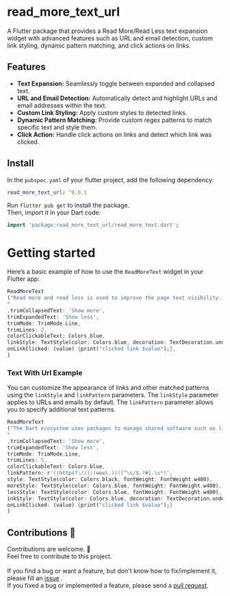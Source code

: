 # read_more_text_url


A Flutter package that provides a Read More/Read Less text expansion widget with advanced features such as URL and email detection, custom link styling, dynamic pattern matching, and click actions on
links.

## Features

* **Text Expansion:** Seamlessly toggle between expanded and collapsed text.<br/>
* **URL and Email Detection:** Automatically detect and highlight URLs and email addresses within the text.<br/>
* **Custom Link Styling:** Apply custom styles to detected links.<br/>
* **Dynamic Pattern Matching:** Provide custom regex patterns to match specific text and style them.<br/>
* **Click Action:** Handle click actions on links and detect which link was clicked.

## Install

In the `pubspec.yaml` of your flutter project, add the following dependency:

```yaml
read_more_text_url: ^0.0.1
```

Run `flutter pub get` to install the package.<br/>
Then, import it in your Dart code:

```dart
import 'package:read_more_text_url/read_more_text.dart';
```

# Getting started

Here’s a basic example of how to use the `ReadMoreText` widget in your Flutter app:

```dart
ReadMoreText
("Read more and read less is used to improve the page text visibility. It allows users to read the page's full content by pressing the read more button and hiding the content by pressing the read less button.
"
,trimCollapsedText: 'Show more',
trimExpandedText: 'Show less',
trimMode: TrimMode.Line,
trimLines: 2,
colorClickableText: Colors.blue,
linkStyle: TextStyle(color: Colors.blue, decoration: TextDecoration.underline),
onLinkClicked: (value) {print("clicked link $value");},
)
```

### Text With Url Example

You can customize the appearance of links and other matched patterns using the `linkStyle` and `linkPattern` parameters. The `linkStyle` parameter applies to URLs and emails by default.
The `linkPattern` parameter allows you to specify additional text patterns.

```dart
ReadMoreText
("The Dart ecosystem uses packages to manage shared software such as libraries and tools. To get Dart packages, you use the pub package manager. You can find publicly available packages on the https://pub.dev , or you can load packages from the local file system or elsewhere
"
,trimCollapsedText: 'Show more',
trimExpandedText: 'Show less',
trimMode: TrimMode.Line,
trimLines: 5,
colorClickableText: Colors.blue,
linkPattern: r'((https?://)|(www\.))([^\s/$.?#].\s*)',
style: TextStyle(color: Colors.black, fontWeight: FontWeight.w400),
moreStyle: TextStyle(color: Colors.blue, fontWeight: FontWeight.w400),
lessStyle: TextStyle(color: Colors.blue, fontWeight: FontWeight.w400),
inkStyle: TextStyle(color: Colors.blue, decoration: TextDecoration.underline),
onLinkClicked: (value) {print("clicked link $value");}
)
```

## Contributions 🤝

Contributions are welcome. 🙌<br>
Feel free to contribute to this project.<br><br>
If you find a bug or want a feature, but don't know how to fix/implement it, please fill an [issue](https://github.com/SaurabhYadav5675/read_more_text_url/issues) .<br>
If you fixed a bug or implemented a feature, please send a [pull request](https://github.com/SaurabhYadav5675/read_more_text_url/pulls).